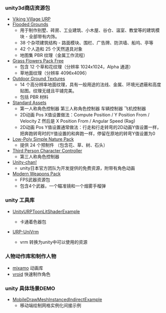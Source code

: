 ### unity3d商店资源包

- [Viking Village URP](https://assetstore.unity.com/packages/essentials/tutorial-projects/viking-village-urp-29140)
- [Flooded Grounds](https://assetstore.unity.com/packages/3d/environments/flooded-grounds-48529)
  - 用于制作别墅、砖房、工业建筑、小木屋、谷仓、温室、教堂等的建筑模块 - 全部带有内饰。
  - 38 个杂项建筑结构 - 路面模块、围栏、广告牌、防洪墙、船坞、亭等
  - 42 个人造和 25 个天然道具对象
  - 地图集 PBR 纹理（金属工作流程）
- [Grass Flowers Pack Free](https://assetstore.unity.com/packages/2d/textures-materials/nature/grass-flowers-pack-free-138810)
  - 包含 12 个草和花纹理（分辨率 1024x1024，Alpha 通道）
  - 草地面纹理（分辨率 4096x4096）
- [Outdoor Ground Textures](https://assetstore.unity.com/packages/2d/textures-materials/floors/outdoor-ground-textures-12555)
  - 14 个高分辨率地面纹理，具有一般用途的法线、金属、环境光遮蔽和高度贴图。纹理无缝且平铺完美。
  - 包括 PBR 材料
- [Standard Assets](https://assetstore.unity.com/packages/essentials/asset-packs/standard-assets-for-unity-2018-4-32351)
  - 第一人称角色控制器 第三人称角色控制器 车辆控制器 飞机控制器
  - 2D动画 Pos X值设置做法：Compute Position / Y Position From / Velocity Z 然后是 X Position From / Angular Speed (Rag)
  - 2D动画 Pos Y值设置通常做法：行走和行走转弯的2D动画Y值设置一样，把奔跑转弯时的Y值设置的和奔跑一样，停留在原地的转弯Y值设置为0
- [Low-Poly Simple Nature Pack](https://assetstore.unity.com/packages/3d/environments/landscapes/low-poly-simple-nature-pack-162153)
  - 提供 24 个预制件 （包含花、草、树、石头）
- [Third Person Character Controller](https://assetstore.unity.com/packages/essentials/starter-assets-third-person-character-controller-196526)
  - 第三人称角色控制器
- [Unity-chan!](https://assetstore.unity.com/packages/3d/characters/unity-chan-model-18705)
  - unity日本官方团队为开发提供的免费资源，附带有角色动画
- [Modern Weapons Pack](https://assetstore.unity.com/packages/3d/props/guns/modern-weapons-pack-14233)
  - FPS武器资源包
  - 包含4个武器，一个瞄准镜和一个烟雾手榴弹


### unity 工具库
- [UnityURPToonLitShaderExample](https://github.com/ColinLeung-NiloCat/UnityURPToonLitShaderExample)
  - 卡通着色器包

- [URP-UniVrm](https://github.com/EvelynGameDev/URP-UniVrm)
  - vrm 转换为unity中可以使用的资源


### 人物动作库和制作人物
- [mixamo](https://www.mixamo.com/) 动画库
- [vroid](https://vroid.com/en/studio) 快速制作角色


### unity 具体场景DEMO
- [MobileDrawMeshInstancedIndirectExample](https://github.com/ColinLeung-NiloCat/UnityURP-MobileDrawMeshInstancedIndirectExample)
  - 移动端绘制网格实例化间接示例

